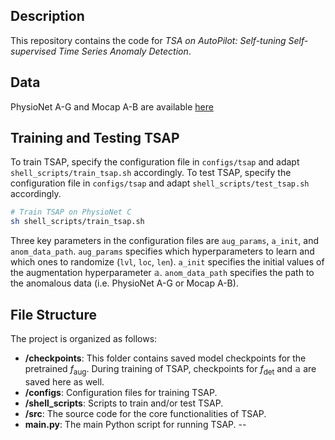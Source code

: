 ## Description
This repository contains the code for *TSA on AutoPilot: Self-tuning Self-supervised Time Series Anomaly Detection*. 

## Data
PhysioNet A-G and Mocap A-B are available [here](https://drive.google.com/drive/folders/1GtQ9Iahtl9SamL0PZpSxoZwhrvXdFGmD?usp=sharing)

## Training and Testing TSAP
To train TSAP, specify the configuration file in `configs/tsap` and adapt `shell_scripts/train_tsap.sh` accordingly. To test TSAP, specify the configuration file in `configs/tsap` and adapt `shell_scripts/test_tsap.sh` accordingly.
```bash
# Train TSAP on PhysioNet C
sh shell_scripts/train_tsap.sh
```
Three key parameters in the configuration files are `aug_params`, `a_init`, and `anom_data_path`. `aug_params` specifies which hyperparameters to learn and which ones to randomize (`lvl`, `loc`, `len`). `a_init` specifies the initial values of the augmentation hyperparameter $\mathbb{a}$. `anom_data_path` specifies the path to the anomalous data (i.e. PhysioNet A-G or Mocap A-B).

## File Structure

The project is organized as follows:

- **/checkpoints**: This folder contains saved model checkpoints for the pretrained $f_\mathrm{aug}$. During training of TSAP, checkpoints for $f_\mathrm{det}$ and $\mathbb{a}$ are saved here as well.
- **/configs**: Configuration files for training TSAP.
- **/shell_scripts**: Scripts to train and/or test TSAP.
- **/src**: The source code for the core functionalities of TSAP.
- **main.py**: The main Python script for running TSAP.
--
